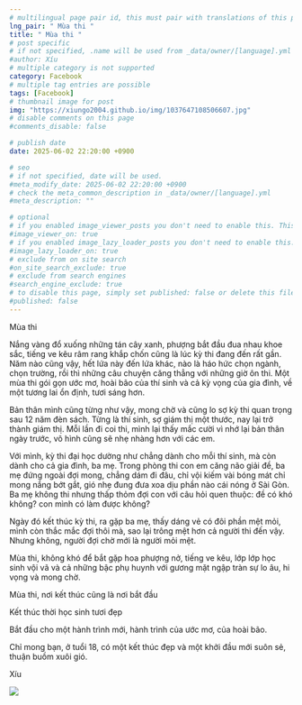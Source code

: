 ```yaml
---
# multilingual page pair id, this must pair with translations of this page. (This name must be unique)
lng_pair: " Mùa thi "
title: " Mùa thi "
# post specific
# if not specified, .name will be used from _data/owner/[language].yml
#author: Xíu
# multiple category is not supported
category: Facebook
# multiple tag entries are possible
tags: [Facebook]
# thumbnail image for post
img: "https://xiungo2004.github.io/img/1037647108506607.jpg"
# disable comments on this page
#comments_disable: false

# publish date
date: 2025-06-02 22:20:00 +0900

# seo
# if not specified, date will be used.
#meta_modify_date: 2025-06-02 22:20:00 +0900
# check the meta_common_description in _data/owner/[language].yml
#meta_description: ""

# optional
# if you enabled image_viewer_posts you don't need to enable this. This is only if image_viewer_posts = false
#image_viewer_on: true
# if you enabled image_lazy_loader_posts you don't need to enable this. This is only if image_lazy_loader_posts = false
#image_lazy_loader_on: true
# exclude from on site search
#on_site_search_exclude: true
# exclude from search engines
#search_engine_exclude: true
# to disable this page, simply set published: false or delete this file
#published: false
---
```

Mùa thi

Nắng vàng đổ xuống những tán cây xanh, phượng bắt đầu đua nhau khoe sắc, tiếng ve kêu râm rang khắp chốn cũng là lúc kỳ thi đang đến rất gần. Năm nào cũng vậy, hết lứa này đến lứa khác, nào là háo hức chọn ngành, chọn trường, rồi thì những câu chuyện căng thẳng với những giờ ôn thi. Một mùa thi gói gọn ước mơ, hoài bão của thí sinh và cả kỳ vọng của gia đình, về một tương lai ổn định, tươi sáng hơn.

Bản thân mình cũng từng như vậy, mong chờ và cũng lo sợ kỳ thi quan trọng sau 12 năm đèn sách. Từng là thí sinh, sợ giám thị một thước, nay lại trở thành giám thị. Mỗi lần đi coi thi, mình lại thấy mắc cười vì nhớ lại bản thân ngày trước, vô hình cũng sẽ nhẹ nhàng hơn với các em.

Với mình, kỳ thi đại học dường như chẳng dành cho mỗi thí sinh, mà còn dành cho cả gia đình, ba mẹ. Trong phòng thi con em căng não giải đề, ba mẹ đứng ngoài đợi mong, chẳng dám đi đâu, chỉ vội kiếm vài bóng mát chỉ mong nắng bớt gắt, gió nhẹ đung đưa xoa dịu phần nào cái nóng ở Sài Gòn. Ba mẹ không thi nhưng thấp thỏm đợi con với câu hỏi quen thuộc: đề có khó không? con mình có làm được không?

Ngày đó kết thúc kỳ thi, ra gặp ba mẹ, thấy dáng vẻ có đôi phần mệt mỏi, mình còn thắc mắc đợi thôi mà, sao lại trông mệt hơn cả người thi đến vậy. Nhưng không, người đợi chờ mới là người mỏi mệt.

Mùa thi, không khó để bắt gặp hoa phượng nở, tiếng ve kêu, lớp lớp học sinh vội vã và cả những bậc phụ huynh với gương mặt ngập tràn sự lo âu, hi vọng và mong chờ.

Mùa thi, nơi kết thúc cũng là nơi bắt đầu

Kết thúc thời học sinh tươi đẹp

Bắt đầu cho một hành trình mới, hành trình của ước mơ, của hoài bão.

Chỉ mong bạn, ở tuổi 18, có một kết thúc đẹp và một khởi đầu mới suôn sẻ, thuận buồm xuôi gió.

Xíu

<!-- outline-end -->

<img src= "https://xiungo2004.github.io/img/1037647108506607.jpg">